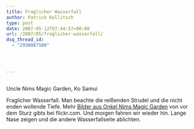 ```yaml
---
title: Fraglicher Wasserfall
author: Patrick Kollitsch
type: post
date: 2007-05-12T07:44:57+00:00
url: /2007/05/fraglicher-wasserfall/
dsq_thread_id:
  - "2938087500"




---
```

<div class="flickr">
  <a href="http://www.flickr.com/photos/schreibblogade/494661031/"><img src="//farm1.static.flickr.com/201/494661031_28c8343e26.jpg" class="flickr-photo" alt="" /></a></p> 
  
  <p>
    Uncle Nims Magic Garden, Ko Samui
  </p>
</div>

Fraglicher Wasserfall. Man beachte die reißenden Strudel und die nicht enden wollende Tiefe. Mehr [Bilder aus Onkel Nims Magic Garden][1] von vor dem Sturz gibts bei flickr.com. Und morgen fahren wir wieder hin. Lange Nase zeigen und die andere Wasserfallseite ablichten.

 [1]: http://flickr.com/photos/schreibblogade/tags/magicgarden/ "and Waterfall"

